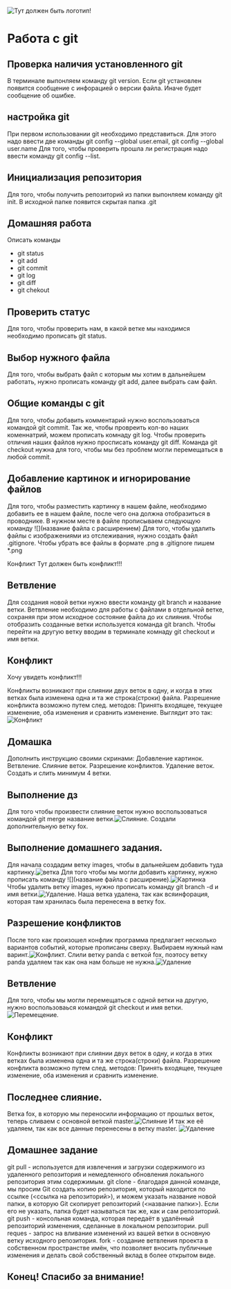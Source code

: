 ![Тут должен быть логотип!](Git-logo.svg.png)
# Работа с git
## Проверка наличия установленного git
В терминале выпонляем команду git version. Если git установлен появится сообщение с инфорацией о версии файла. Иначе будет сообщение об ошибке.
## настройка git
При первом использовании git необходимо представиться. Для этого надо ввести две команды git config --global user.email, git config --global user.name
Для того, чтобы проверить прошла ли регистрация надо ввести команду git config --list.
## Инициализация репозитория 
Для того, чтобы получить репозиторий из папки выпонляем команду git init. В исходной папке появится скрытая папка .git
## Домашняя работа
Описать команды 
* git status
* git add
* git commit
* git log
* git diff
* git chekout
## Проверить статус 
Для того, чтобы проверить нам, в какой ветке мы находимся необходимо прописать git status.
## Выбор нужного файла
Для того, чтобы выбрать файл с которым мы хотим в дальнейшем работать, нужно прописать команду git add, далее выбрать сам файл. 
## Общие команды с git
Для того, чтобы добавить комментарий нужно воспользоваться командой git commit. Так же, чтобы провреить кол-во наших коменнатрий, можем прописать комнаду git log. Чтобы проверить отличия наших файлов нужно просписать команду git diff. Команда git checkout нужна для того, чтобы мы без проблем могли перемещаться в любой commit.
## Добавление картинок и игнорирование файлов 
Для того, чтобы разместить картинку в нашем файле, необходимо добавить ее в нашем файле, после чего она должна отобразиться в проводнике. В нужном месте в файле прописываем следующую команду ![](название файла с расширением)
Для того, чтобы удалить файлы с изображениями из отслеживания, нужно создать файл .gitignore.
Чтобы убрать все файлы в формате .png в .gitignore пишем *.png




Конфликт
Тут должен быть конфликт!!!
## Ветвление
Для создания новой ветки нужно ввести команду git branch и название ветки. Ветвление необходимо для работы с файлами в отдельной ветке, сохраняя при этом исходное состояние файла до их слияния. Чтобы отобразить созданные ветки используется команда git branch. Чтобы перейти на другую ветку вводим в терминале комнаду git checkout и имя ветки.
## Конфликт
Хочу увидеть конфликт!!!

Конфликты возникают при слиянии двух веток в одну, и когда в этих ветках была изменена одна и та же строка(строки) файла. Разрешение конфликта возможно путем след. методов: Принять входящее, текущее изменение, оба изменения и сравнить изменение. Выглядит это так:
![Конфликт](conflict1.png)
## Домашка
Дополнить инструкцию своими скринами:
Добавление картинок.
Ветвление.
Слияние веток.
Разрешение конфликтов.
Удаление веток.
Создать и слить минимум 4 ветки.

## Выполнение дз
Для того чтобы произвести слияние веток нужно воспользоваться командой git merge название ветки.![Слияние](conflict3.png). Создали дополнительную ветку fox.  
## Выполнение домашнего задания.
Для начала создадим ветку images, чтобы в дальнейшем добавить туда картинку.![ветка](vetka.png)
Для того чтобы мы могли добавить картинку, нужно прописать команду ![](название файла с расширение).![Картинка](images1.png)
Чтобы удалить ветку images, нужно прописать команду git branch -d и имя ветки.![Удаление](dv.png). Наша ветка удалена, так как всяинфорация, которая там хранилась была перенесена в ветку fox.
## Разрешение конфликтов
После того как произошел конфлик программа предлагает несколько вариантов событий, которые прописаны сверху. Выбираем нужный нам варинт.![Конфликт](conflict2.png).
Слили ветку panda c веткой fox, поэтосу ветку panda удаляем так как она нам больше не нужна.![Удаление](dv2.png)
## Ветвление 
Для того, чтобы мы могли перемещаться с одной ветки на другую, нужно воспользоваься командой git checkout и имя ветки.![Перемещение](pp.png).
## Конфликт 
Конфликты возникают при слиянии двух веток в одну, и когда в этих ветках была изменена одна и та же строка(строки) файла. Разрешение конфликта возможно путем след. методов: Принять входящее, текущее изменение, оба изменения и сравнить изменение.
## Последнее слияние.
Ветка fox, в которую мы переносили информацию от прошлых веток, теперь сливаем с основной веткой master.![Слияние](dv3.png)
И так же её удаляем, так как все данные перенесены в ветку master. ![Удаление](dv4.png)
## Домашнее задание 
git pull - используется для извлечения и загрузки содержимого из удаленного репозитория и немедленного обновления локального репозитория этим содержимым.
git clone - благодаря данной команде, мы просим Git создать копию репозитория, который находится по ссылке (<ссылка на репозиторий>), и можем указать название новой папки, в которую Git скопирует репозиторий (<название папки>). Если его не указать, папка будет называться так же, как и сам репозиторий.
git push -  консольная команда, которая передаёт в удалённый репозиторий изменения, сделанные в локальном репозитории.
pull reques - запрос на вливание изменений из вашей ветки в основную ветку исходного репозитория.
fork - создание ветвления проекта в собственном пространстве имён, что позволяет вносить публичные изменения и делать свой собственный вклад в более открытом виде.
## Конец! Спасибо за внимание!